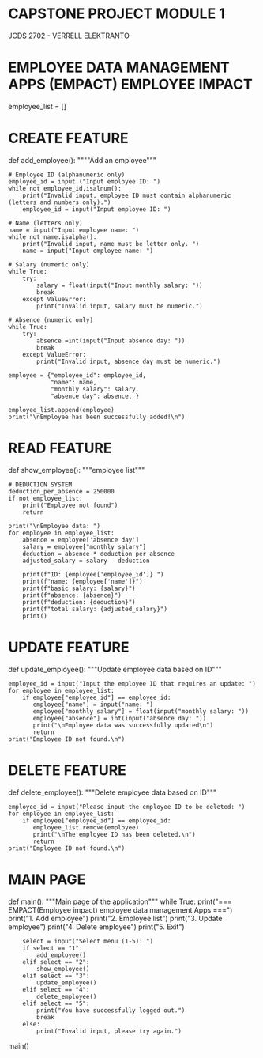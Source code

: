 # CAPSTONE PROJECT MODULE 1
JCDS 2702 - VERRELL ELEKTRANTO
# EMPLOYEE DATA MANAGEMENT APPS (EMPACT) EMPLOYEE IMPACT
employee_list = []

# CREATE FEATURE

def add_employee():
    """"Add an employee"""

    # Employee ID (alphanumeric only)
    employee_id = input ("Input employee ID: ")
    while not employee_id.isalnum():
        print("Invalid input, employee ID must contain alphanumeric (letters and numbers only).")
        employee_id = input("Input employee ID: ")

    # Name (letters only)
    name = input("Input employee name: ")
    while not name.isalpha():
        print("Invalid input, name must be letter only. ")
        name = input("Input employee name: ")
    
    # Salary (numeric only)
    while True:
        try:
            salary = float(input("Input monthly salary: "))
            break
        except ValueError:
            print("Invalid input, salary must be numeric.")
    
    # Absence (numeric only)
    while True:
        try:
            absence =int(input("Input absence day: "))
            break
        except ValueError:
            print("Invalid input, absence day must be numeric.")
    
    employee = {"employee_id": employee_id,
                "name": name,
                "monthly salary": salary,
                "absence day": absence, }
    
    employee_list.append(employee)
    print("\nEmployee has been successfully added!\n")

# READ FEATURE

def show_employee():
    """employee list"""
    
    # DEDUCTION SYSTEM
    deduction_per_absence = 250000
    if not employee_list:
        print("Employee not found")
        return
    
    print("\nEmployee data: ")
    for employee in employee_list:
        absence = employee['absence day']
        salary = employee["monthly salary"]
        deduction = absence * deduction_per_absence
        adjusted_salary = salary - deduction

        print(f"ID: {employee['employee_id']} ")
        print(f"name: {employee['name']}")
        print(f"basic salary: {salary}")
        print(f"absence: {absence}")
        print(f"deduction: {deduction}")
        print(f"total salary: {adjusted_salary}")
        print()

# UPDATE FEATURE

def update_employee():
    """Update employee data based on ID"""

    employee_id = input("Input the employee ID that requires an update: ")
    for employee in employee_list:
        if employee["employee_id"] == employee_id:
           employee["name"] = input("name: ")
           employee["monthly salary"] = float(input("monthly salary: "))
           employee["absence"] = int(input("absence day: "))
           print("\nEmployee data was successfully updated\n")
           return
    print("Employee ID not found.\n")

# DELETE FEATURE

def delete_employee():
    """Delete employee data based on ID"""

    employee_id = input("Please input the employee ID to be deleted: ")
    for employee in employee_list:
        if employee["employee_id"] == employee_id:
           employee_list.remove(employee)
           print("\nThe employee ID has been deleted.\n")
           return
    print("Employee ID not found.\n")

# MAIN PAGE

def main():
    """Main page of the application"""
    while True:
        print("=== EMPACT(Employee impact) employee data management Apps ===")
        print("1. Add employee")
        print("2. Employee list")
        print("3. Update employee")
        print("4. Delete employee")
        print("5. Exit")
        
        select = input("Select menu (1-5): ")
        if select == "1":
            add_employee()
        elif select == "2":
            show_employee()
        elif select == "3":
            update_employee()
        elif select == "4":
            delete_employee()
        elif select == "5":
            print("You have successfully logged out.")
            break
        else:
            print("Invalid input, please try again.")
main()
